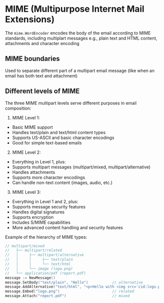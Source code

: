 # MIME (Multipurpose Internet Mail Extensions)

The `mime.WordEncoder` encodes the body of the email according to MIME standards, including multiplart messages e.g., plain text and HTML content, attachments and character encoding

## MIME boundaries

Used to separate different part of a multipart email message (like when an email has both text and attachment)

## Different levels of MIME

The three MIME multipart levels serve different purposes in email composition:

1. MIME Level 1:

- Basic MIME support
- Handles text/plain and text/html content types
- Supports US-ASCII and basic character encodings
- Good for simple text-based emails

2. MIME Level 2:

- Everything in Level 1, plus:
- Supports multipart messages (multipart/mixed, multipart/alternative)
- Handles attachments
- Supports more character encodings
- Can handle non-text content (images, audio, etc.)

3. MIME Level 3:

- Everything in Level 1 and 2, plus:
- Supports message security features
- Handles digital signatures
- Supports encryption
- Includes S/MIME capabilities
- More advanced content handling and security features

Example of the hierarchy of MIME types:

```go
// multipart/mixed
//   ├── multipart/related
//   │     ├── multipart/alternative
//   │     │     ├── text/plain
//   │     │     └── text/html
//   │     └── image (logo.png)
//   └── application/pdf (report.pdf)
message := NewMessage()
message.SetBody("text/plain", "Hello")           // alternative
message.AddAlternative("text/html", "<p>Hello with <img src='cid:logo.png'></p>")  // alternative
message.Embed("logo.png")                        // related
message.Attach("report.pdf")                     // mixed
```
